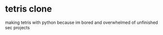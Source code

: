 # tetris clone
 making tetris with python because im bored and overwhelmed of unfinished sec projects
